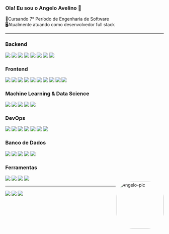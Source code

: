 ### Ola! Eu sou o Angelo Avelino 👋

🌱Cursando 7° Período de Engenharia de Software <br>
🖥️Atualmente atuando como desenvolvedor full stack

<hr>

<h3>Backend</h3>
<div>
    <img src="https://img.shields.io/badge/C%23-239120?logo=csharp&logoColor=white">
    <img src="https://img.shields.io/badge/.NET-512BD4?logo=dotnet&logoColor=fff">
    <img src="https://img.shields.io/badge/Node.js-339933?logo=nodedotjs&logoColor=white">
    <img src="https://img.shields.io/badge/Java-007396?logo=java&logoColor=white">
    <img src="https://img.shields.io/badge/Python-3776AB?logo=python&logoColor=white">
    <img src="https://img.shields.io/badge/Swagger-85EA2D?logo=swagger&logoColor=black">
    <img src="https://img.shields.io/badge/Redis-DC382D?logo=redis&logoColor=white">
    <img src="https://img.shields.io/badge/RabbitMQ-FF6600?logo=rabbitmq&logoColor=white">
</div>

<h3>Frontend</h3>
<div>
    <img src="https://img.shields.io/badge/React-61DAFB?logo=react&logoColor=black">
    <img src="https://img.shields.io/badge/Angular-%23DD0031.svg?logo=angular&logoColor=white">
    <img src="https://img.shields.io/badge/next.js-000000?style=for-the-badge&logo=nextdotjs&logoColor=white">
    <img src="https://img.shields.io/badge/JavaScript-F7DF1E?logo=javascript&logoColor=black">
    <img src="https://shields.io/badge/TypeScript-3178C6?logo=TypeScript&logoColor=FFF&style=flat-square">
    <img src="https://img.shields.io/badge/CSS-1572B6?logo=css3&logoColor=white">
    <img src="https://img.shields.io/badge/HTML-E34F26?logo=html5&logoColor=white">
    <img src="https://img.shields.io/badge/SASS-CC6699?logo=sass&logoColor=white">
    <img src="https://img.shields.io/badge/AJAX-005F99?logo=javascript&logoColor=white">
    <img src="https://img.shields.io/badge/jQuery-0769AD?logo=jquery&logoColor=fff">
</div>

<h3>Machine Learning & Data Science</h3>
<div>
    <img src="https://img.shields.io/badge/TensorFlow-FF6F00?logo=tensorflow&logoColor=white">
    <img src="https://img.shields.io/badge/PyTorch-EE4C2C?logo=pytorch&logoColor=white">
    <img src="https://img.shields.io/badge/Scikit%20Learn-F7931E?logo=scikitlearn&logoColor=white">
    <img src="https://img.shields.io/badge/Pandas-150458?logo=pandas&logoColor=white">
    <img src="https://img.shields.io/badge/Numpy-013243?logo=numpy&logoColor=white">
</div>

<h3>DevOps</h3>
<div>
    <img src="https://img.shields.io/badge/Docker-2496ED?logo=docker&logoColor=fff">
    <img src="https://img.shields.io/badge/AWS-232F3E?logo=amazon-aws&logoColor=white">
    <img src="https://img.shields.io/badge/DigitalOcean-0080FF?logo=digitalocean&logoColor=white">
    <img src="https://img.shields.io/badge/Vercel-000000?logo=vercel&logoColor=white">
    <img src="https://img.shields.io/badge/Azure-0078D4?logo=microsoft-azure&logoColor=white">
    <img src="https://img.shields.io/badge/Linux-FCC624?logo=linux&logoColor=black">
    <img src="https://img.shields.io/badge/Powershell-5391FE?logo=powershell&logoColor=white">
</div>

<h3>Banco de Dados</h3>
<div>
    <img src="https://img.shields.io/badge/SQL%20Server-CC2927?logo=microsoft-sql-server&logoColor=white">
    <img src="https://img.shields.io/badge/MySQL-4479A1?logo=mysql&logoColor=white">
    <img src="https://img.shields.io/badge/MongoDB-47A248?logo=mongodb&logoColor=white">
    <img src="https://img.shields.io/badge/PostgreSQL-336791?logo=postgresql&logoColor=white">
    <img src="https://img.shields.io/badge/SQLite-003B57?logo=sqlite&logoColor=white">
</div>

<h3>Ferramentas</h3>
<div>
    <img src="https://img.shields.io/badge/Figma-F24E1E?logo=figma&logoColor=white">
    <img src="https://img.shields.io/badge/Notion-000000?logo=notion&logoColor=white">
    <img src="https://img.shields.io/badge/Git-F05032?logo=git&logoColor=white">
    <img src="https://img.shields.io/badge/GitHub-181717?logo=github&logoColor=white">
</div>

  <img align="right" alt="Angelo-pic" height="150" style="border-radius:50px;" src="https://images-wixmp-ed30a86b8c4ca887773594c2.wixmp.com/f/c5883c7a-89ab-4521-bf3f-0bc3bf2b69a5/dec0cho-a9fb7b6c-3ce5-4a38-9f52-4131959e688b.gif?token=eyJ0eXAiOiJKV1QiLCJhbGciOiJIUzI1NiJ9.eyJzdWIiOiJ1cm46YXBwOjdlMGQxODg5ODIyNjQzNzNhNWYwZDQxNWVhMGQyNmUwIiwiaXNzIjoidXJuOmFwcDo3ZTBkMTg4OTgyMjY0MzczYTVmMGQ0MTVlYTBkMjZlMCIsIm9iaiI6W1t7InBhdGgiOiJcL2ZcL2M1ODgzYzdhLTg5YWItNDUyMS1iZjNmLTBiYzNiZjJiNjlhNVwvZGVjMGNoby1hOWZiN2I2Yy0zY2U1LTRhMzgtOWY1Mi00MTMxOTU5ZTY4OGIuZ2lmIn1dXSwiYXVkIjpbInVybjpzZXJ2aWNlOmZpbGUuZG93bmxvYWQiXX0.LRS1bJrvo_h0kz-B9t4fGiwEQvLKAtmQjDST4ntK9c0">
   <hr>
<div> 
  <a href="https://www.instagram.com/angeloavelinoo/?next=%2F" target="_blank"><img src="https://img.shields.io/badge/-Instagram-%23E4405F?style=for-the-badge&logo=instagram&logoColor=white" target="_blank"></a>
  <a href = "mailto:angeloavelino33211781@gmail.com"><img src="https://img.shields.io/badge/-Gmail-%23333?style=for-the-badge&logo=gmail&logoColor=white" target="_blank"></a>
  <a href="https://www.linkedin.com/in/angelo-avelino-6a1929204/" target="_blank"><img src="https://img.shields.io/badge/-LinkedIn-%230077B5?style=for-the-badge&logo=linkedin&logoColor=white" target="_blank"></a>   
</div>

